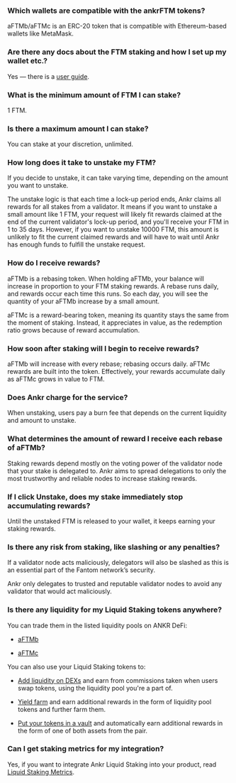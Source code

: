 ### Which wallets are compatible with the ankrFTM tokens?

aFTMb/aFTMc is an ERC-20 token that is compatible with Ethereum-based wallets like MetaMask.

### Are there any docs about the FTM staking and how I set up my wallet etc.?

Yes — there is a [user guide](https://www.ankr.com/docs/staking/liquid-staking/ftm/stake/).

### What is the minimum amount of FTM I can stake?

1 FTM.

### Is there a maximum amount I can stake?

You can stake at your discretion, unlimited.

### How long does it take to unstake my FTM?

If you decide to unstake, it can take varying time, depending on the amount you want to unstake.   

The unstake logic is that each time a lock-up period ends, Ankr claims all rewards for all stakes from a validator. It means if you want to unstake a small amount like 1 FTM, your request will likely fit rewards claimed at the end of the current validator's lock-up period, and you'll receive your FTM in 1 to 35 days. However, if you want to unstake 10000 FTM, this amount is unlikely to fit the current claimed rewards and will have to wait until Ankr has enough funds to fulfill the unstake request.

### How do I receive rewards?

aFTMb is a rebasing token. When holding aFTMb, your balance will increase in proportion to your FTM staking rewards. A rebase runs daily, and rewards occur each time this runs. So each day, you will see the quantity of your aFTMb increase by a small amount.  

  

aFTMc is a reward-bearing token, meaning its quantity stays the same from the moment of staking. Instead, it appreciates in value, as the redemption ratio grows because of reward accumulation.

### How soon after staking will I begin to receive rewards?

aFTMb will increase with every rebase; rebasing occurs daily. aFTMc rewards are built into the token. Effectively, your rewards accumulate daily as aFTMc grows in value to FTM.

### Does Ankr charge for the service?

When unstaking, users pay a burn fee that depends on the current liquidity and amount to unstake.

### What determines the amount of reward I receive each rebase of aFTMb?

Staking rewards depend mostly on the voting power of the validator node that your stake is delegated to. Ankr aims to spread delegations to only the most trustworthy and reliable nodes to increase staking rewards.

### If I click Unstake, does my stake immediately stop accumulating rewards?

Until the unstaked FTM is released to your wallet, it keeps earning your staking rewards.

### Is there any risk from staking, like slashing or any penalties?

If a validator node acts maliciously, delegators will also be slashed as this is an essential part of the Fantom network’s security.  

  

Ankr only delegates to trusted and reputable validator nodes to avoid any validator that would act maliciously.

### Is there any liquidity for my Liquid Staking tokens anywhere?

You can trade them in the listed liquidity pools on ANKR DeFi:

* [aFTMb](https://www.ankr.com/staking/defi/?assets=aFTMb)

* [aFTMс](https://www.ankr.com/staking/defi/?assets=aFTMс)

You can also use your Liquid Staking tokens to:

* [Add liquidity on DEXs](https://www.ankr.com/docs/staking/defi/liquidity-pools/) and earn from commissions taken when users swap tokens, using the liquidity pool you're a part of.

* [Yield farm](https://www.ankr.com/docs/staking/defi/yield-farming/) and earn additional rewards in the form of liquidity pool tokens and further farm them.

* [Put your tokens in a vault](https://www.ankr.com/docs/staking/defi/vaults/) and automatically earn additional rewards in the form of one of both assets from the pair.

### Can I get staking metrics for my integration?

Yes, if you want to integrate Ankr Liquid Staking into your product, read [Liquid Staking Metrics](https://www.ankr.com/docs/staking/for-integrators/restful-api/staking-metrics/).
